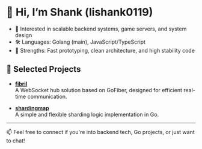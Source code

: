 # 👋 Hi, I’m Shank (lishank0119)

- 🧠 Interested in scalable backend systems, game servers, and system design  
- 🛠 Languages: Golang (main), JavaScript/TypeScript  
- 🎯 Strengths: Fast prototyping, clean architecture, and high stability code  

## 📂 Selected Projects

- **[fibril](https://github.com/lishank0119/fibril)**  
  A WebSocket hub solution based on GoFiber, designed for efficient real-time communication.

- **[shardingmap](https://github.com/lishank0119/shardingmap)**  
  A simple and flexible sharding logic implementation in Go.

---

📫 Feel free to connect if you're into backend tech, Go projects, or just want to chat!
